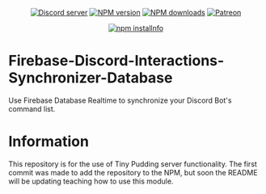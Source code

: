 <div align="center">
<p>
    <a href="https://discord.gg/TgHdvJd"><img src="https://img.shields.io/discord/413193536188579841?color=7289da&logo=discord&logoColor=white" alt="Discord server" /></a>
    <a href="https://www.npmjs.com/package/@tinypudding/firebase-discord-interactions-database"><img src="https://img.shields.io/npm/v/@tinypudding/firebase-discord-interactions-database.svg?maxAge=3600" alt="NPM version" /></a>
    <a href="https://www.npmjs.com/package/@tinypudding/firebase-discord-interactions-database"><img src="https://img.shields.io/npm/dt/@tinypudding/firebase-discord-interactions-database.svg?maxAge=3600" alt="NPM downloads" /></a>
    <a href="https://www.patreon.com/JasminDreasond"><img src="https://img.shields.io/badge/donate-patreon-F96854.svg" alt="Patreon" /></a>
</p>
<p>
    <a href="https://nodei.co/npm/@tinypudding/firebase-discord-interactions-database/"><img src="https://nodei.co/npm/@tinypudding/firebase-discord-interactions-database.png?downloads=true&stars=true" alt="npm installnfo" /></a>
</p>
</div>

# Firebase-Discord-Interactions-Synchronizer-Database
Use Firebase Database Realtime to synchronize your Discord Bot's command list.

# Information
This repository is for the use of Tiny Pudding server functionality. The first commit was made to add the repository to the NPM, but soon the README will be updating teaching how to use this module.
